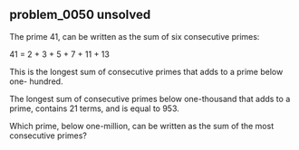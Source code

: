 ## problem_0050 unsolved
The prime 41, can be written as the sum of six consecutive primes:

41 = 2 + 3 + 5 + 7 + 11 + 13

This is the longest sum of consecutive primes that adds to a prime below one-
hundred.

The longest sum of consecutive primes below one-thousand that adds to a prime,
contains 21 terms, and is equal to 953.

Which prime, below one-million, can be written as the sum of the most
consecutive primes?

